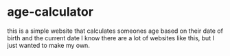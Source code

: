 # age-calculator
this is a simple website that calculates someones age based on their date of birth and the current date
I know there are a lot of websites like this, but I just wanted to make my own.

